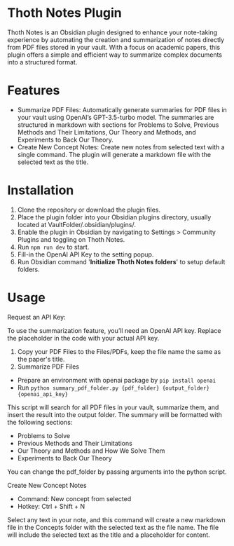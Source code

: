 # Thoth Notes Plugin

Thoth Notes is an Obsidian plugin designed to enhance your note-taking experience by automating the creation and summarization of notes directly from PDF files stored in your vault. With a focus on academic papers, this plugin offers a simple and efficient way to summarize complex documents into a structured format.

# Features

  - Summarize PDF Files: Automatically generate summaries for PDF files in your vault using OpenAI’s GPT-3.5-turbo model. The summaries are structured in markdown with sections for Problems to Solve, Previous Methods and Their Limitations, Our Theory and Methods, and Experiments to Back Our Theory.
  - Create New Concept Notes: Create new notes from selected text with a single command. The plugin will generate a markdown file with the selected text as the title.

# Installation

  1.	Clone the repository or download the plugin files.
  2.	Place the plugin folder into your Obsidian plugins directory, usually located at VaultFolder/.obsidian/plugins/.
  3.	Enable the plugin in Obsidian by navigating to Settings > Community Plugins and toggling on Thoth Notes.
  4.  Run `npm run dev` to start.
  5.  Fill-in the OpenAI API Key to the setting popup.
  6.  Run Obsidian command '**Initialize Thoth Notes folders**' to setup default folders.

# Usage

Request an API Key:

To use the summarization feature, you’ll need an OpenAI API key. Replace the placeholder in the code with your actual API key.

1. Copy your PDF Files to the Files/PDFs, keep the file name the same as the paper's title.
2. Summarize PDF Files

  - Prepare an environment with openai package by `pip install openai`
  - Run `python summary_pdf_folder.py {pdf_folder} {output_folder} {openai_api_key}`

This script will search for all PDF files in your vault, summarize them, and insert the result into the output folder. The summary will be formatted with the following sections:

  - Problems to Solve
  - Previous Methods and Their Limitations
  - Our Theory and Methods and How We Solve Them
  - Experiments to Back Our Theory

You can change the pdf_folder by passing arguments into the python script.

Create New Concept Notes

  - Command: New concept from selected
  - Hotkey: Ctrl + Shift + N

Select any text in your note, and this command will create a new markdown file in the Concepts folder with the selected text as the file name. The file will include the selected text as the title and a placeholder for content.
